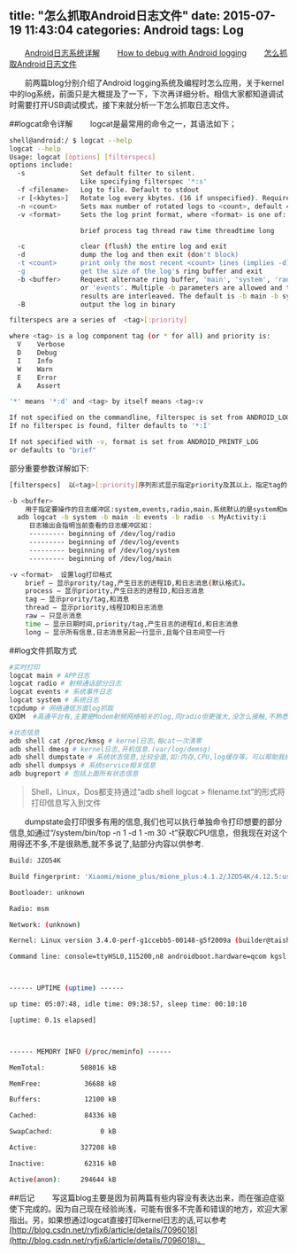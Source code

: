 title: "怎么抓取Android日志文件"
date: 2015-07-19 11:43:04
categories: Android
tags: Log
---
　　[Android日志系统详解](http://huaqianlee.me/2015/07/18/Android/Android-Logging-system-Android%E6%97%A5%E5%BF%97%E7%B3%BB%E7%BB%9F%E8%AF%A6%E8%A7%A3/)
　　[How to debug with Android logging](http://huaqianlee.me/2015/07/18/Android/%E6%80%8E%E4%B9%88%E7%94%A8Android%E6%97%A5%E5%BF%97%E7%B3%BB%E7%BB%9F%E6%9B%B4%E5%A5%BD%E5%9C%B0%E5%8E%BB%E8%B0%83%E8%AF%95-How-to-debug-with-Android-logging/)
　　[怎么抓取Android日志文件](http://huaqianlee.me/2015/07/19/Android/%E6%80%8E%E4%B9%88%E6%8A%93%E5%8F%96Android%E6%B5%8B%E8%AF%95%E6%97%A5%E5%BF%97%E6%96%87%E4%BB%B6-How-to-get-android-log-file/)

　　前两篇blog分别介绍了Android logging系统及编程时怎么应用，关于kernel中的log系统，前面只是大概提及了一下，下次再详细分析。相信大家都知道调试时需要打开USB调试模式，接下来就分析一下怎么抓取日志文件。

##logcat命令详解
　　logcat是最常用的命令之一，其语法如下；
<!--more-->
```bash
shell@android:/ $ logcat --help
logcat --help
Usage: logcat [options] [filterspecs]
options include:
  -s              Set default filter to silent.
                  Like specifying filterspec '*:s'
  -f <filename>   Log to file. Default to stdout
  -r [<kbytes>]   Rotate log every kbytes. (16 if unspecified). Requires -f
  -n <count>      Sets max number of rotated logs to <count>, default 4
  -v <format>     Sets the log print format, where <format> is one of:

                  brief process tag thread raw time threadtime long

  -c              clear (flush) the entire log and exit
  -d              dump the log and then exit (don't block)
  -t <count>      print only the most recent <count> lines (implies -d)
  -g              get the size of the log's ring buffer and exit
  -b <buffer>     Request alternate ring buffer, 'main', 'system', 'radio'
                  or 'events'. Multiple -b parameters are allowed and the
                  results are interleaved. The default is -b main -b system.
  -B              output the log in binary

filterspecs are a series of  <tag>[:priority]

where <tag> is a log component tag (or * for all) and priority is:
  V    Verbose
  D    Debug
  I    Info
  W    Warn
  E    Error
  A    Assert 

'*' means '*:d' and <tag> by itself means <tag>:v

If not specified on the commandline, filterspec is set from ANDROID_LOG_TAGS.
If no filterspec is found, filter defaults to '*:I'

If not specified with -v, format is set from ANDROID_PRINTF_LOG
or defaults to "brief"
```

部分重要参数详解如下:
```bash
[filterspecs]  以<tag>[:priority]序列形式显示指定priority及其以上，指定tag的日志，未指定tag的部分则按默认输出日志

-b <buffer>
    用于指定要操作的日志缓冲区:system,events,radio,main.系统默认的是system和main 。该选项可以出现多次，以指定多个日志缓冲区。例:
  adb logcat -b system -b main -b events -b radio -s MyActivity:i
     日志输出会指明当前查看的日志缓冲区如：
     --------- beginning of /dev/log/radio
     --------- beginning of /dev/log/events
     --------- beginning of /dev/log/system
     --------- beginning of /dev/log/main

-v <format>  设置log打印格式
    brief — 显示prority/tag,产生日志的进程ID,和日志消息(默认格式)。
    process — 显示priority,产生日志的进程ID,和日志消息
    tag — 显示prority/tag,和消息
    thread — 显示priority,线程ID和日志消息
    raw — 只显示消息
    time — 显示日期时间,priority/tag,产生日志的进程Id,和日志消息
    long — 显示所有信息,日志消息另起一行显示,且每个日志间空一行
```

##log文件抓取方式
```bash
#实时打印
logcat main # APP日志
logcat radio # 射频通话部分日志
logcat events # 系统事件日志
logcat system # 系统日志
tcpdump # 网络通信方面log抓取
QXDM  #高通平台有,主要是Modem射频网络相关的log,同radio但更强大,没怎么接触,不熟悉

#状态信息
adb shell cat /proc/kmsg # kernel日志,每cat一次清零
adb shell dmesg # kernel日志,开机信息.(var/log/demsg)
adb shell dumpstate # 系统状态信息,比较全面,如:内存,CPU,log缓存等。可以帮助我们确定是否有内存耗光之类的问题
adb shell dumpsys # 系统service相关信息
adb bugreport # 包括上面所有状态信息
```
>Shell，Linux，Dos都支持通过“adb shell logcat > filename.txt”的形式将打印信息写入到文件　

　　dumpstate会打印很多有用的信息,我们也可以执行单独命令打印想要的部分信息,如通过“/system/bin/top -n 1 -d 1 -m 30 -t”获取CPU信息，但我现在对这个用得还不多,不是很熟悉,就不多说了,贴部分内容以供参考.
```bash　
Build: JZO54K

Build fingerprint: 'Xiaomi/mione_plus/mione_plus:4.1.2/JZO54K/4.12.5:user/release-keys'

Bootloader: unknown

Radio: msm

Network: (unknown)

Kernel: Linux version 3.4.0-perf-g1ccebb5-00148-g5f2009a (builder@taishan) (gcc version 4.6.x-google 20120106 (prerelease) (GCC) ) #1 SMP PREEMPT Fri Dec 27 16:52:36 CST 2013

Command line: console=ttyHSL0,115200,n8 androidboot.hardware=qcom kgsl.mmutype=gpummu vmalloc=400M androidboot.emmc=true androidboot.serialno=d02b34a3 syspart=system1 androidboot.baseband=msm



------ UPTIME (uptime) ------

up time: 05:07:48, idle time: 09:38:57, sleep time: 00:10:10

[uptime: 0.1s elapsed]



------ MEMORY INFO (/proc/meminfo) ------

MemTotal:         508016 kB

MemFree:           36688 kB

Buffers:           12100 kB

Cached:            84336 kB

SwapCached:            0 kB

Active:           327208 kB

Inactive:          62316 kB

Active(anon):     294644 kB
```

##后记
　　写这篇blog主要是因为前两篇有些内容没有表达出来，而在强迫症驱使下完成的。因为自己现在经验尚浅，可能有很多不完善和错误的地方，欢迎大家指出。另，如果想通过logcat直接打印kernel日志的话,可以参考[http://blog.csdn.net/ryfjx6/article/details/7096018](http://blog.csdn.net/ryfjx6/article/details/7096018)。